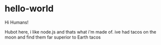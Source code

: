 # hello-world

Hi Humans!

Hubot here, i like node.js and thats what i'm made of.
ive had tacos on the moon and find them far superior to Earth tacos
